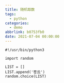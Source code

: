 ```yaml
---
title: 随机取数
tags:
  - python
categories:
  - demo
abbrlink: b0753fb0
date: 2021-07-04 00:00:00
---
```


```python3
#!/usr/bin/python3 

import random

LIST = []
LIST.append('苍云')
random.choice(LIST)
```


